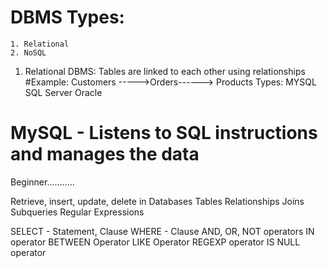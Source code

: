 # DBMS Types:
    1. Relational
    2. NoSQL

1. Relational DBMS: Tables are linked to each other using relationships
        #Example: Customers ----->Orders------> Products
  Types: MYSQL
         SQL Server
         Oracle

# MySQL - Listens to SQL instructions and manages the data

Beginner...........

Retrieve, insert, update, delete in Databases
Tables
Relationships
Joins
Subqueries
Regular Expressions

SELECT - Statement, Clause
WHERE - Clause
AND, OR, NOT operators
IN operator
BETWEEN Operator
LIKE Operator
REGEXP operator
IS NULL operator
